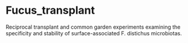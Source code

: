 # Fucus_transplant
Reciprocal transplant and common garden experiments examining the specificity and stability of surface-associated F. distichus microbiotas. 


